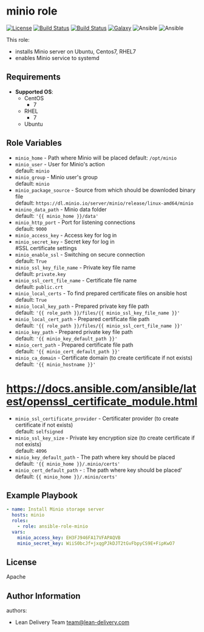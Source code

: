 minio role
=========
[![License](https://img.shields.io/badge/license-Apache-green.svg?style=flat)](https://raw.githubusercontent.com/lean-delivery/ansible-role-minio/master/LICENSE)
[![Build Status](https://travis-ci.org/lean-delivery/ansible-role-minio.svg?branch=master)](https://travis-ci.org/lean-delivery/ansible-role-minio)
[![Build Status](https://gitlab.com/lean-delivery/ansible-role-minio/badges/master/build.svg)](https://gitlab.com/lean-delivery/ansible-role-minio/pipelines)
[![Galaxy](https://img.shields.io/badge/galaxy-lean__delivery.minio-blue.svg)](https://galaxy.ansible.com/lean_delivery/minio)
![Ansible](https://img.shields.io/ansible/role/d/39136.svg)
![Ansible](https://img.shields.io/badge/dynamic/json.svg?label=min_ansible_version&url=https%3A%2F%2Fgalaxy.ansible.com%2Fapi%2Fv1%2Froles%2F39136%2F&query=$.min_ansible_version)

This role:
  - installs Minio server on Ubuntu, Centos7, RHEL7
  - enables Minio service to systemd

Requirements
------------

- **Supported OS**:
   - CentOS
     - 7
   - RHEL
     - 7
   - Ubuntu

Role Variables
--------------

  - `minio_home` - Path where Minio will be placed
     default: `/opt/minio`
  - `minio_user` - User for Minio's action   
     default: `minio`
  - `minio_group` - Minio user's group  
     default: `minio`
  - `minio_package_source` - Source from which should be downloded binary file   
     default: `https://dl.minio.io/server/minio/release/linux-amd64/minio`
  - `minino_data_path` - Minio data folder   
     default: `'{{ minio_home }}/data'`
  - `minio_http_port` - Port for listening connections   
     default: `9000`
  - `minio_access_key` - Access key for log in   
  - `minio_secret_key` - Secret key for log in   
   #SSL certificate settings
   - `minio_enable_ssl` - Switching on secure connection   
      default: `True`
   - `minio_ssl_key_file_name` - Private key file name   
       default: `private.key`
   - `minio_ssl_cert_file_name` - Certificate file name   
      default: `public.crt`
   -  `minio_local_certs` - To find prepared certificate files on ansible host   
       default: `True`
   - `minio_local_key_path` - Prepared private key file path   
      default: `'{{ role_path }}/files/{{ minio_ssl_key_file_name }}'`
   - `minio_local_cert_path` - Prepared certificate file path   
       default: `'{{ role_path }}/files/{{ minio_ssl_cert_file_name }}'`
   - `minio_key_path` - Prepared private key file path   
       default: `'{{ minio_key_default_path }}'`
   - `minio_cert_path` - Prepared certificate file path   
      default: `'{{ minio_cert_default_path }}'`
   - `minio_ca_domain` - Certificate domain (to create certificate if not exists)   
      default: `'{{ minio_hostname }}'`
# https://docs.ansible.com/ansible/latest/openssl_certificate_module.html
   - `minio_ssl_certificate_provider` - Certificater provider (to create certificate if not exists)   
      default: `selfsigned`
   - `minio_ssl_key_size` - Private key encryption size (to create certificate if not exists)   
      default: `4096`
   - `minio_key_default_path` - The path where key should be placed   
      default: `'{{ minio_home }}/.minio/certs'`
   - `minio_cert_default_path` - : The path where key should be placed'   
      default: `{{ minio_home }}/.minio/certs'`


Example Playbook
----------------

```yml
- name: Install Minio storage server
  hosts: minio
  roles:
    - role: ansible-role-minio
  vars:
    minio_access_key: EH3FJ946FA17VFAPAQVB
    minio_secret_key: WiiS0bcJf+jxqgPJkDJT2tGvFbpyCS9E+FipKwO7
```

License
-------
Apache

Author Information
------------------

authors:
  - Lean Delivery Team <team@lean-delivery.com>
